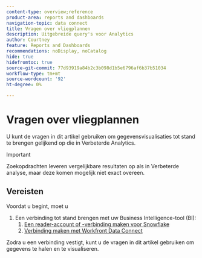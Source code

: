 ```yaml
---
content-type: overview;reference
product-area: reports and dashboards
navigation-topic: data connect
title: Vragen over vliegplannen
description: Uitgebreide query's voor Analytics
author: Courtney
feature: Reports and Dashboards
recommendations: noDisplay, noCatalog
hide: true
hidefromtoc: true
source-git-commit: 77d93919a84b2c3b098d1b5e6796af6b37b51034
workflow-type: tm+mt
source-wordcount: '92'
ht-degree: 0%

---
```



# Vragen over vliegplannen

U kunt de vragen in dit artikel gebruiken om gegevensvisualisaties tot stand te brengen gelijkend op die in Verbeterde Analytics.

>[!IMPORTANT]
>
>Zoekopdrachten leveren vergelijkbare resultaten op als in Verbeterde analyse, maar deze komen mogelijk niet exact overeen.


## Vereisten

Voordat u begint, moet u

1. Een verbinding tot stand brengen met uw Business Intelligence-tool (BI):
   1. [Een reader-account of -verbinding maken voor Snowflake](/help/quicksilver/reports-and-dashboards/data-lake/create-a-reader-account.md)
   1. [Verbinding maken met Workfront Data Connect](/help/quicksilver/reports-and-dashboards/data-lake/share-data-externally.md)

Zodra u een verbinding vestigt, kunt u de vragen in dit artikel gebruiken om gegevens te halen en te visualiseren.

